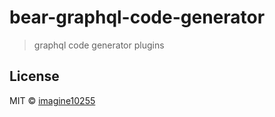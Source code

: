 # bear-graphql-code-generator

> graphql code generator plugins

## License

MIT © [imagine10255](https://github.com/imagine10255)

